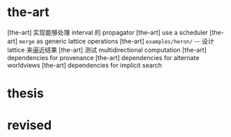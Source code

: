 # the-art

[the-art] 实现能够处理 interval 的 propagator
[the-art] use a scheduler
[the-art] `merge` as generic lattice operations
[the-art] `examples/heron/` -- 设计 lattice 来逼近结果
[the-art] 测试 multidirectional computation
[the-art] dependencies for provenance
[the-art] dependencies for alternate worldviews
[the-art] dependencies for implicit search

# thesis

# revised
